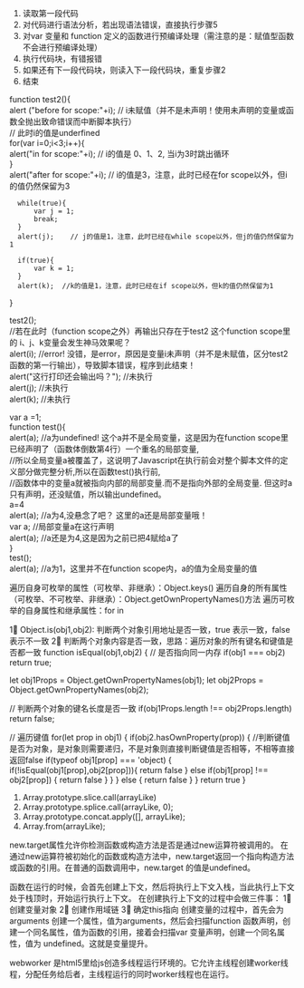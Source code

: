 <!-- js 执行步骤： -->
1. 读取第一段代码
2. 对代码进行语法分析，若出现语法错误，直接执行步骤5
3. 对var 变量和 function 定义的函数进行预编译处理（需注意的是：赋值型函数不会进行预编译处理）
4. 执行代码块，有错报错
5. 如果还有下一段代码块，则读入下一段代码块，重复步骤2
6. 结束

<!-- js 变量的scope是根据function来划分的，（function 的{} 来划分），而for、while、if块并不是作用域的划分标准 -->
  function test2(){  
      alert ("before for scope:"+i);    // i未赋值（并不是未声明！使用未声明的变量或函数全抛出致命错误而中断脚本执行）  
                                                      // 此时i的值是underfined  
      for(var i=0;i<3;i++){  
          alert("in for scope:"+i);  // i的值是 0、1、2, 当i为3时跳出循环  
      }  
      alert("after for scope:"+i);  // i的值是3，注意，此时已经在for scope以外，但i的值仍然保留为3  
        
      while(true){  
          var j = 1;  
          break;  
      }  
      alert(j);    // j的值是1，注意，此时已经在while scope以外，但j的值仍然保留为1  
    
      if(true){  
          var k = 1;  
      }  
      alert(k);  //k的值是1，注意，此时已经在if scope以外，但k的值仍然保留为1  
  }  
    
  test2();  
  //若在此时（function scope之外）再输出只存在于test2 这个function scope里的 i、j、k变量会发生神马效果呢？  
  alert(i); //error! 没错，是error，原因是变量i未声明（并不是未赋值，区分test2函数的第一行输出），导致脚本错误，程序到此结束！  
  alert("这行打印还会输出吗？"); //未执行  
  alert(j); //未执行  
  alert(k); //未执行  

<!-- js 在执行前会对整个脚本文件的声明部分做完整分析（包括局部变量），从而确定实变量的作用域 -->
  var a =1;  
  function test(){  
      alert(a); //a为undefined! 这个a并不是全局变量，这是因为在function scope里已经声明了（函数体倒数第4行）一个重名的局部变量,  
                    //所以全局变量a被覆盖了，这说明了Javascript在执行前会对整个脚本文件的定义部分做完整分析,所以在函数test()执行前,  
                    //函数体中的变量a就被指向内部的局部变量.而不是指向外部的全局变量. 但这时a只有声明，还没赋值，所以输出undefined。  
      a=4         
      alert(a);  //a为4,没悬念了吧？ 这里的a还是局部变量哦！  
      var a;     //局部变量a在这行声明  
      alert(a);  //a还是为4,这是因为之前已把4赋给a了  
  }  
  test();  
  alert(a); //a为1，这里并不在function scope内，a的值为全局变量的值 

<!-- 当全局变量跟局部变量重名时，局部变量的scope会覆盖掉全局变量的scope，当离开局部变量的scope后，又重回到全局变量的scope，而 当全局变量遇上局部变量时，怎样使用全局变量呢？用window.globalVariableName。 -->



<!-- 如何遍历对象的属性 -->
遍历自身可枚举的属性（可枚举、非继承）：Object.keys()
遍历自身的所有属性（可枚举、不可枚举、非继承）：Object.getOwnPropertyNames()方法
遍历可枚举的自身属性和继承属性：for in

<!-- 如何判断两个对象是否相等 -->
1⃣️ Object.is(obj1,obj2): 判断两个对象引用地址是否一致，true 表示一致，false表示不一致
2⃣️ 判断两个对象内容是否一致，思路：遍历对象的所有键名和键值是否都一致
function isEqual(obj1,obj2) {
  // 是否指向同一内存
  if(obj1 === obj2) return true; 

  let obj1Props = Object.getOwnPropertyNames(obj1);
  let obj2Props = Object.getOwnPropertyNames(obj2);

  // 判断两个对象的键名长度是否一致
  if(obj1Props.length !== obj2Props.length) return false;

  // 遍历键值
  for(let prop in obj1) {
    if(obj2.hasOwnProperty(prop)) {
      //判断键值是否为对象，是对象则需要递归，不是对象则直接判断键值是否相等，不相等直接返回false
      if(typeof obj1[prop] === 'object) {
        if(!isEqual(obj1[prop],obj2[prop])){
          return false
        } else if(obj1[prop] !== obj2[prop]) {
          return false
        }
      }
    } else {
      return false
    }
  }
  return true
} 

<!-- 类数组转数组的方法 -->
1. Array.prototype.slice.call(arrayLike)
2. Array.prototype.splice.call(arrayLike, 0);
3. Array.prototype.concat.apply([], arrayLike);
4. Array.from(arrayLike);

<!-- new.target -->
new.target属性允许你检测函数或构造方法是否是通过new运算符被调用的。
在通过new运算符被初始化的函数或构造方法中，new.target返回一个指向构造方法或函数的引用。在普通的函数调用中，new.target 的值是undefined。

<!-- js的变量提升是什么？ -->
函数在运行的时候，会首先创建上下文，然后将执行上下文入栈，当此执行上下文处于栈顶时，开始运行执行上下文。
在创建执行上下文的过程中会做三件事：
1⃣️ 创建变量对象 2⃣️ 创建作用域链 3⃣️ 确定this指向
创建变量的过程中，首先会为arguments 创建一个属性，值为arguments，然后会扫描function 函数声明，创建一个同名属性，值为函数的引用，接着会扫描var 变量声明，创建一个同名属性，值为 undefined。这就是变量提升。

<!-- 虽然typeof null == object 但是null不是对象！ -->

<!-- web worker -->
webworker 是html5里给js创造多线程运行环境的。它允许主线程创建worker线程，分配任务给后者，主线程运行的同时worker线程也在运行。